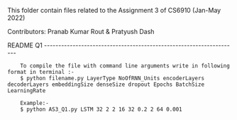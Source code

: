 This folder contain files related to the Assignment 3 of CS6910 (Jan-May 2022)

Contributors:
    Pranab Kumar Rout & Pratyush Dash
   
README Q1 --------------------------------------------------------------------
        
        To compile the file with command line arguments write in following format in terminal :-
        $ python filename.py LayerType NoOfRNN_Units encoderLayers decoderLayers embeddingSize denseSize dropout Epochs BatchSize LearningRate
        
        Example:-
        $ python AS3_Q1.py LSTM 32 2 2 16 32 0.2 2 64 0.001
